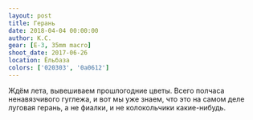 ```yaml
---
layout: post
title: Герань
date: 2018-04-04 00:00:00
author: К.С.
gear: [E-3, 35mm macro]
shoot_date: 2017-06-26
location: Ёльбаза
colors: ['020303', '0a0612']
---
```

Ждём лета, вывешиваем прошлогодние цветы. Всего полчаса ненавязчивого гуглежа, и вот мы уже знаем, что это на самом деле луговая герань, а не фиалки, и не колокольчики какие-нибудь.
